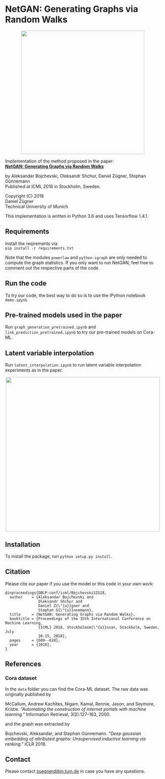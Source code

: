 # NetGAN: Generating Graphs via Random Walks

<p align="center">
<img src="https://www.kdd.in.tum.de/fileadmin/w00bxq/www/netgan/netgan.png" width="400">
</p>

Implementation of the method proposed in the paper:   
**[NetGAN: Generating Graphs via Random Walks](https://arxiv.org/abs/1803.00816)** 

by Aleksandar Bojchevski, Oleksandr Shchur, Daniel Zügner, Stephan Günnemann  
Published at ICML 2018 in Stockholm, Sweden.

Copyright (C) 2018   
Daniel Zügner   
Technical University of Munich   

This implementation is written in Python 3.6 and uses Tensorflow 1.4.1.
## Requirements
Install the reqirements via   
`pip install -r requirements.txt`

Note that the modules `powerlaw` and `python-igraph` are only needed to compute
the graph statistics. If you only want to run NetGAN, feel free to comment out 
the respective parts of the code.

## Run the code
 
 To try our code, the best way to do so is to use the IPython notebook `demo.ipynb`
 
## Pre-trained models used in the paper
Run `graph_generation_pretrained.ipynb` and `link_prediction_pretrained.ipynb` to try our pre-trained models on Cora-ML.
 
## Latent variable interpolation
Run `latent_interpolation.ipynb` to run latent variable interpolation experiments as in the paper.
<p align="center">
<img align="center" src="https://www.kdd.in.tum.de/fileadmin/w00bxq/www/netgan/heatmaps.png" width="500"/>
</p>

## Installation
To install the package, run `python setup.py install`.

## Citation
Please cite our paper if you use the model or this code in your own work:
```
@inproceedings{DBLP:conf/icml/BojchevskiSZG18,
  author    = {Aleksandar Bojchevski and
               Oleksandr Shchur and
               Daniel Z{\"{u}}gner and
               Stephan G{\"{u}}nnemann},
  title     = {NetGAN: Generating Graphs via Random Walks},
  booktitle = {Proceedings of the 35th International Conference on Machine Learning,
               {ICML} 2018, Stockholmsm{\"{a}}ssan, Stockholm, Sweden, July
               10-15, 2018},
  pages     = {609--618},
  year      = {2018},
}
```

## References
### Cora dataset
In the `data` folder you can find the Cora-ML dataset. The raw data was originally published by   

McCallum, Andrew Kachites, Nigam, Kamal, Rennie, Jason, and Seymore, Kristie. *"Automating the construction of internet portals with machine learning."* Information Retrieval, 3(2):127–163, 2000.

and the graph was extracted by

Bojchevski, Aleksandar, and Stephan Günnemann. *"Deep gaussian embedding of attributed graphs: Unsupervised inductive learning via ranking."* ICLR 2018.

## Contact
Please contact zuegnerd@in.tum.de in case you have any questions.
